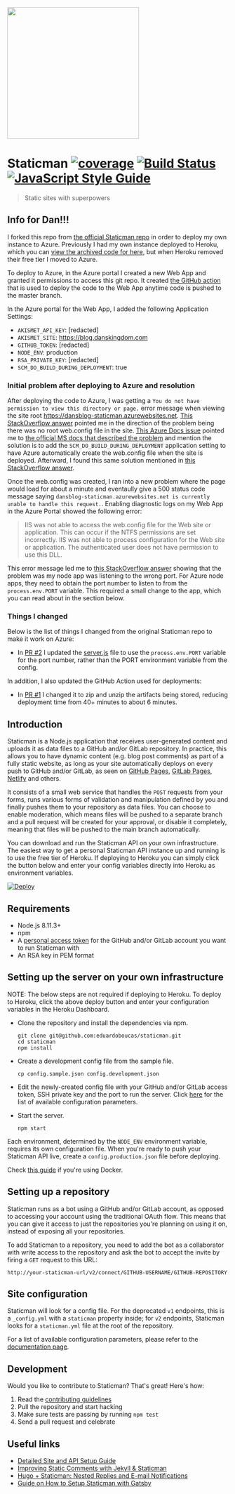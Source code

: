 <img src="logo.png" width="300">

# Staticman [![coverage](https://img.shields.io/badge/coverage-81%25-yellow.svg?style=flat)](https://github.com/eduardoboucas/staticman) [![Build Status](https://travis-ci.org/eduardoboucas/staticman.svg?branch=master)](https://travis-ci.org/eduardoboucas/staticman) [![JavaScript Style Guide](https://img.shields.io/badge/code_style-standard-brightgreen.svg)](https://standardjs.com)

> Static sites with superpowers

## Info for Dan!!!

I forked this repo from [the official Staticman repo](https://github.com/eduardoboucas/staticman) in order to deploy my own instance to Azure.
Previously I had my own instance deployed to Heroku, which you can [view the archived code for here](https://github.com/deadlydog/deadlydog.github.io-staticman-heroku), but when Heroku removed their free tier I moved to Azure.

To deploy to Azure, in the Azure portal I created a new Web App and granted it permissions to access this git repo.
It created [the GitHub action](.github/workflows/master_dansblog-staticman.yml) that is used to deploy the code to the Web App anytime code is pushed to the master branch.

In the Azure portal for the Web App, I added the following Application Settings:

- `AKISMET_API_KEY`: [redacted]
- `AKISMET_SITE`: https://blog.danskingdom.com
- `GITHUB_TOKEN`: [redacted]
- `NODE_ENV`: production
- `RSA_PRIVATE_KEY`: [redacted]
- `SCM_DO_BUILD_DURING_DEPLOYMENT`: true

### Initial problem after deploying to Azure and resolution

After deploying the code to Azure, I was getting a `You do not have permission to view this directory or page.` error message when viewing the site root <https://dansblog-staticman.azurewebsites.net>.
[This StackOverflow answer](https://stackoverflow.com/a/69649561/602585) pointed me in the direction of the problem being there was no root web.config file in the site.
[This Azure Docs issue](https://github.com/MicrosoftDocs/azure-docs/issues/11848) pointed me to [the official MS docs that described the problem](https://learn.microsoft.com/en-us/azure/app-service/quickstart-nodejs?tabs=windows&pivots=development-environment-vscode#configure-the-app-service-app-and-deploy-code) and mention the solution is to add the `SCM_DO_BUILD_DURING_DEPLOYMENT` application setting to have Azure automatically create the web.config file when the site is deployed.
Afterward, I found this same solution mentioned in [this StackOverflow answer](https://stackoverflow.com/a/70721732/602585).

Once the web.config was created, I ran into a new problem where the page would load for about a minute and eventaully give a 500 status code message saying `dansblog-staticman.azurewebsites.net is currently unable to handle this request.`.
Enabling diagnostic logs on my Web App in the Azure Portal showed the following error:

> IIS was not able to access the web.config file for the Web site or application.
> This can occur if the NTFS permissions are set incorrectly.
> IIS was not able to process configuration for the Web site or application.
> The authenticated user does not have permission to use this DLL.

This error message led me to [this StackOverflow answer](https://stackoverflow.com/a/17087978/602585) showing that the problem was my node app was listening to the wrong port.
For Azure node apps, they need to obtain the port number to listen to from the `process.env.PORT` variable.
This required a small change to the app, which you can read about in the section below.

### Things I changed

Below is the list of things I changed from the original Staticman repo to make it work on Azure:

- In [PR #2](https://github.com/deadlydog/deadlydog.github.io-staticman/pull/2) I updated the [server.js](server.js) file to use the `process.env.PORT` variable for the port number, rather than the PORT environment variable from the config.

In addition, I also updated the GitHub Action used for deployments:

- In [PR #1](https://github.com/deadlydog/deadlydog.github.io-staticman/pull/1) I changed it to zip and unzip the artifacts being stored, reducing deployment time from 40+ minutes to about 6 minutes.

## Introduction

Staticman is a Node.js application that receives user-generated content and uploads it as data files to a GitHub and/or GitLab repository. In practice, this allows you to have dynamic content (e.g. blog post comments) as part of a fully static website, as long as your site automatically deploys on every push to GitHub and/or GitLab, as seen on [GitHub Pages](https://pages.github.com/), [GitLab Pages](https://about.gitlab.com/product/pages/), [Netlify](http://netlify.com/) and others.

It consists of a small web service that handles the `POST` requests from your forms, runs various forms of validation and manipulation defined by you and finally pushes them to your repository as data files. You can choose to enable moderation, which means files will be pushed to a separate branch and a pull request will be created for your approval, or disable it completely, meaning that files will be pushed to the main branch automatically.

You can download and run the Staticman API on your own infrastructure. The easiest way to get a personal Staticman API instance up and running is to use the free tier of Heroku. If deploying to Heroku you can simply click the button below and enter your config variables directly into Heroku as environment variables.

[![Deploy](https://www.herokucdn.com/deploy/button.svg)](https://heroku.com/deploy)

## Requirements

- Node.js 8.11.3+
- npm
- A [personal access token](https://help.github.com/articles/creating-a-personal-access-token-for-the-command-line/) for the GitHub and/or GitLab account you want to run Staticman with
- An RSA key in PEM format

## Setting up the server on your own infrastructure
NOTE: The below steps are not required if deploying to Heroku. To deploy to Heroku, click the above deploy button and enter your configuration variables in the Heroku Dashboard.

- Clone the repository and install the dependencies via npm.

  ```
  git clone git@github.com:eduardoboucas/staticman.git
  cd staticman
  npm install
  ```

- Create a development config file from the sample file.

  ```
  cp config.sample.json config.development.json
  ```

- Edit the newly-created config file with your GitHub and/or GitLab access token, SSH private key and the port to run the server. Click [here](https://staticman.net/docs/api) for the list of available configuration parameters.

- Start the server.

  ```
  npm start
  ```

Each environment, determined by the `NODE_ENV` environment variable, requires its own configuration file. When you're ready to push your Staticman API live, create a `config.production.json` file before deploying.

Check [this guide](docs/docker.md) if you're using Docker.

## Setting up a repository

Staticman runs as a bot using a GitHub and/or GitLab account, as opposed to accessing your account using the traditional OAuth flow. This means that you can give it access to just the repositories you're planning on using it on, instead of exposing all your repositories.

To add Staticman to a repository, you need to add the bot as a collaborator with write access to the repository and ask the bot to accept the invite by firing a `GET` request to this URL:

```
http://your-staticman-url/v2/connect/GITHUB-USERNAME/GITHUB-REPOSITORY
```

## Site configuration

Staticman will look for a config file. For the deprecated `v1` endpoints, this is a  `_config.yml` with a `staticman` property inside; for `v2` endpoints, Staticman looks for a `staticman.yml` file at the root of the repository.

For a list of available configuration parameters, please refer to the [documentation page](https://staticman.net/docs/configuration).

## Development

Would you like to contribute to Staticman? That's great! Here's how:

1. Read the [contributing guidelines](CONTRIBUTING.md)
1. Pull the repository and start hacking
1. Make sure tests are passing by running `npm test`
1. Send a pull request and celebrate

## Useful links

- [Detailed Site and API Setup Guide](https://travisdowns.github.io/blog/2020/02/05/now-with-comments.html)
- [Improving Static Comments with Jekyll & Staticman](https://mademistakes.com/articles/improving-jekyll-static-comments/)
- [Hugo + Staticman: Nested Replies and E-mail Notifications](https://networkhobo.com/2017/12/30/hugo-staticman-nested-replies-and-e-mail-notifications/)
- [Guide on How to Setup Staticman with Gatsby](https://github.com/jovil/gatsby-staticman-example)
